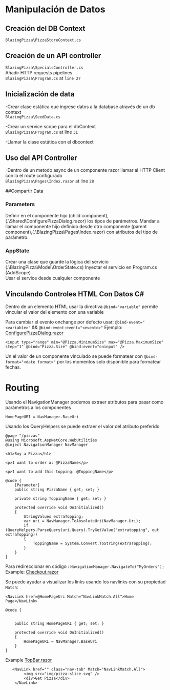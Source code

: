 # Manipulación de Datos  
## Creación del DB Context  
`BlazingPizza\PizzaStoreContext.cs`

## Creación de un API controller  
`BlazingPizza\SpecialsController.cs`  
Añadir HTTP requests pipelines  
`BlazingPizza\Program.cs` at `line 27`

## Inicialización de data  
-Crear clase estática que ingrese datos a la database através de un db context  
`BlazingPizza\SeedData.cs`  
  
-Crear un service scope para el dbContext  
`BlazingPizza\Program.cs` at line `31`    

-Llamar la clase estática con el dbcontext

## Uso del API Controller  
-Dentro de un metodo async de un componente razor llamar al HTTP Client con la el route configurado  
`BlazingPizza\Pages\Index.razor` at line `28`  


##Compartir Data  
### Parameters  
Definir en el componente hijo (child component), (.\Shared\ConfigurePizzaDialog.razor) los tipos de parámetros. 
Mandar a llamar el componente hijo  definido desde otro componente (parent component),(.\BlazingPizza\Pages\Index.razor) con atributos del tipo de parámetro.  

### AppState
Crear una clase que guarde la lógica del servicio  (.\BlazingPizza\Model\OrderState.cs)
Inyectar el servicio en Program.cs (AddScope<service>)  
Usar el service desde cualquier componente

## Vinculando Controles HTML Con Datos C#
Dentro de un elemento HTML usar la directiva `@bind="variable"` permite vincular el valor del elemento con una variable

Para cambiar el evento onchange por defecto usar: `@bind-event="<variable>"` && `@bind-event:event="<evento>"`
Ejemplo: [ConfigurePizzaDialog.razor](Shared/ConfigurePizzaDialog.razor)

```<input type="range" min="@Pizza.MinimumSize" max="@Pizza.MaximumSize" step="1" @bind="Pizza.Size" @bind:event="oninput" />```


Un el valor de un componente vinculado se puede formatear con `@bind-format="<date format>"` por los momentos solo disponible para formatear fechas.

# Routing 
Usando el NavigationManager podemos extraer atributos para pasar como parámetros a los componentes

`HomePageURI = NavManager.BaseUri` 

Usando los QueryHelpers se puede extraer el valor del atributo preferido
```
@page "/pizzas"
@using Microsoft.AspNetCore.WebUtilities
@inject NavigationManager NavManager

<h1>Buy a Pizza</h1>

<p>I want to order a: @PizzaName</p>

<p>I want to add this topping: @ToppingName</p>

@code {
	[Parameter]
	public string PizzaName { get; set; }
	
	private string ToppingName { get; set; }
	
	protected override void OnInitialized()
	{
		StringValues extraTopping;
		var uri = NavManager.ToAbsoluteUri(NavManager.Uri);
		if (QueryHelpers.ParseQuery(uri.Query).TryGetValue("extratopping", out extraTopping))
		{
			ToppingName = System.Convert.ToString(extraTopping);
		}
	}
}
```

Para redireccionar en código : `NavigationManager.NavigateTo("MyOrders");`
Example:
[Checkout.razor](Pages\Checkout.razor)

Se puede ayudar a visualizar los links usando los navlinks con su propiedad `Match`:
```
<NavLink href=@HomePageUri Match="NavLinkMatch.All">Home Page</NavLink>

@code {

	
	public string HomePageURI { get; set; }
	
	protected override void OnInitialized()
	{
		HomePageURI = NavManager.BaseUri
	}
}
```
Example
[TopBar.razor](Shared/TopBar.razor)
```
   <NavLink href="" class="nav-tab" Match="NavLinkMatch.All">
        <img src="img/pizza-slice.svg" />
        <div>Get Pizza</div>
    </NavLink>
```